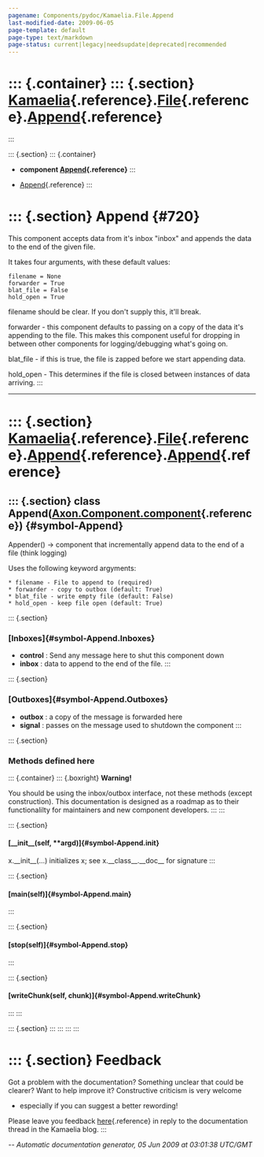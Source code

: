 ```yaml
---
pagename: Components/pydoc/Kamaelia.File.Append
last-modified-date: 2009-06-05
page-template: default
page-type: text/markdown
page-status: current|legacy|needsupdate|deprecated|recommended
---
```

::: {.container}
::: {.section}
[Kamaelia](/Components/pydoc/Kamaelia.html){.reference}.[File](/Components/pydoc/Kamaelia.File.html){.reference}.[Append](/Components/pydoc/Kamaelia.File.Append.html){.reference}
==================================================================================================================================================================================
:::

::: {.section}
::: {.container}
-   **component
    [Append](/Components/pydoc/Kamaelia.File.Append.Append.html){.reference}**
:::

-   [Append](#720){.reference}
:::

::: {.section}
Append {#720}
======

This component accepts data from it\'s inbox \"inbox\" and appends the
data to the end of the given file.

It takes four arguments, with these default values:

``` {.literal-block}
filename = None
forwarder = True
blat_file = False
hold_open = True
```

filename should be clear. If you don\'t supply this, it\'ll break.

forwarder - this component defaults to passing on a copy of the data
it\'s appending to the file. This makes this component useful for
dropping in between other components for logging/debugging what\'s going
on.

blat\_file - if this is true, the file is zapped before we start
appending data.

hold\_open - This determines if the file is closed between instances of
data arriving.
:::

------------------------------------------------------------------------

::: {.section}
[Kamaelia](/Components/pydoc/Kamaelia.html){.reference}.[File](/Components/pydoc/Kamaelia.File.html){.reference}.[Append](/Components/pydoc/Kamaelia.File.Append.html){.reference}.[Append](/Components/pydoc/Kamaelia.File.Append.Append.html){.reference}
===========================================================================================================================================================================================================================================================

::: {.section}
class Append([Axon.Component.component](/Docs/Axon/Axon.Component.component.html){.reference}) {#symbol-Append}
----------------------------------------------------------------------------------------------

Appender() -\> component that incrementally append data to the end of a
file (think logging)

Uses the following keyword argyments:

``` {.literal-block}
* filename - File to append to (required)
* forwarder - copy to outbox (default: True)
* blat_file - write empty file (default: False)
* hold_open - keep file open (default: True)
```

::: {.section}
### [Inboxes]{#symbol-Append.Inboxes}

-   **control** : Send any message here to shut this component down
-   **inbox** : data to append to the end of the file.
:::

::: {.section}
### [Outboxes]{#symbol-Append.Outboxes}

-   **outbox** : a copy of the message is forwarded here
-   **signal** : passes on the message used to shutdown the component
:::

::: {.section}
### Methods defined here

::: {.container}
::: {.boxright}
**Warning!**

You should be using the inbox/outbox interface, not these methods
(except construction). This documentation is designed as a roadmap as to
their functionalilty for maintainers and new component developers.
:::
:::

::: {.section}
#### [\_\_init\_\_(self, \*\*argd)]{#symbol-Append.__init__}

x.\_\_init\_\_(\...) initializes x; see x.\_\_class\_\_.\_\_doc\_\_ for
signature
:::

::: {.section}
#### [main(self)]{#symbol-Append.main}
:::

::: {.section}
#### [stop(self)]{#symbol-Append.stop}
:::

::: {.section}
#### [writeChunk(self, chunk)]{#symbol-Append.writeChunk}
:::
:::

::: {.section}
:::
:::
:::
:::

::: {.section}
Feedback
========

Got a problem with the documentation? Something unclear that could be
clearer? Want to help improve it? Constructive criticism is very welcome
- especially if you can suggest a better rewording!

Please leave you feedback
[here](../../../cgi-bin/blog/blog.cgi?rm=viewpost&nodeid=1142023701){.reference}
in reply to the documentation thread in the Kamaelia blog.
:::

*\-- Automatic documentation generator, 05 Jun 2009 at 03:01:38 UTC/GMT*
